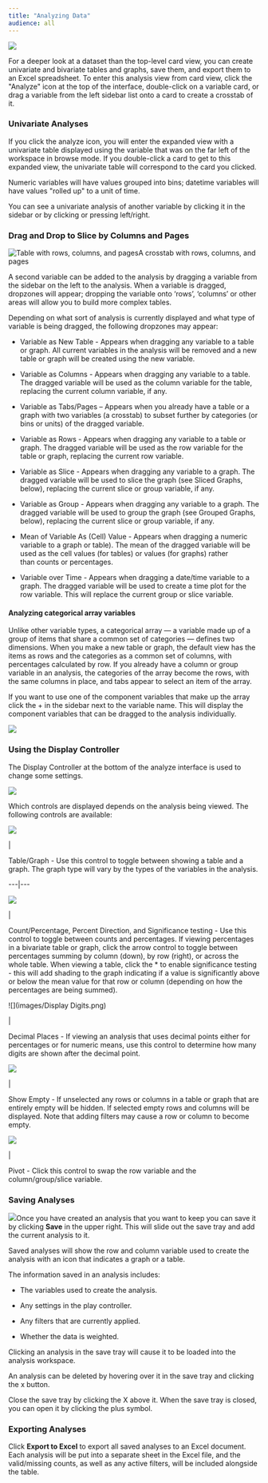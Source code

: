```yaml
---
title: "Analyzing Data"
audience: all
---
```


![](images/AnalyzeButton.png)

For a deeper look at a dataset than the top-level card view, you can create
univariate and bivariate tables and graphs, save them, and export them to an
Excel spreadsheet. To enter this analysis view from card view, click the "Analyze" icon at the top of the
interface, double-click on a variable card, or drag a variable from the left sidebar list onto a card to create a crosstab of it.

### Univariate Analyses

If you click the analyze icon, you will enter the expanded view with a univariate table displayed using the variable
that was on the far left of the workspace in browse mode. If you double-click a card to get to this expanded view, the univariate table will correspond to the card you clicked.

Numeric variables will have values grouped into bins; datetime variables will have values "rolled up" to a unit of time.

You can see a univariate analysis of another variable by clicking it in the
sidebar or by clicking or pressing left/right.

### Drag and Drop to Slice by Columns and Pages

![Table with rows, columns, and pages](images/image02.png)A crosstab with
rows, columns, and pages

A second variable can be added to the analysis by dragging a variable from the
sidebar on the left to the analysis. When a variable is dragged, dropzones
will appear; dropping the variable onto ‘rows’, ‘columns’ or other areas will
allow you to build more complex tables.

Depending on what sort of analysis is currently displayed and what type of
variable is being dragged, the following dropzones may appear:

  * Variable as New Table - Appears when dragging any variable to a table or graph. All current variables in the analysis will be removed and a new table or graph will be created using the new variable.

  * Variable as Columns - Appears when dragging any variable to a table. The dragged variable will be used as the column variable for the table, replacing the current column variable, if any.

  * Variable as Tabs/Pages – Appears when you already have a table or a graph with two variables (a crosstab) to subset further by categories (or bins or units) of the dragged variable.
  * Variable as Rows - Appears when dragging any variable to a table or graph. The dragged variable will be used as the row variable for the table or graph, replacing the current row variable.

  * Variable as Slice - Appears when dragging any variable to a graph. The dragged variable will be used to slice the graph (see Sliced Graphs, below), replacing the current slice or group variable, if any.

  * Variable as Group - Appears when dragging any variable to a graph. The dragged variable will be used to group the graph (see Grouped Graphs, below), replacing the current slice or group variable, if any.

  * Mean of Variable As (Cell) Value - Appears when dragging a numeric variable to a graph or table). The mean of the dragged variable will be used as the cell values (for tables) or values (for graphs) rather than counts or percentages.

  * Variable over Time - Appears when dragging a date/time variable to a graph. The dragged variable will be used to create a time plot for the row variable. This will replace the current group or slice variable.

#### Analyzing categorical array variables

Unlike other variable types, a categorical array — a variable made up of a
group of items that share a common set of categories — defines two dimensions.
When you make a new table or graph, the default view has the items as rows and
the categories as a common set of columns, with percentages calculated by row.
If you already have a column or group variable in an analysis, the categories
of the array become the rows, with the same columns in place, and tabs appear
to select an item of the array.

If you want to use one of the component variables that make up the array click
the + in the sidebar next to the variable name. This will display the
component variables that can be dragged to the analysis individually.

![](images/SidebarArrayExpand.png)



### Using the Display Controller

The Display Controller at the bottom of the analyze interface is used to
change some settings.

![](images/DisplayController2.png)

Which controls are displayed depends on the analysis being viewed. The
following controls are available:

![](images/DisplayTableGraph.png)

|

Table/Graph - Use this control to toggle between showing a table and a graph.
The graph type will vary by the types of the variables in the analysis.  

---|---  

![](images/DisplayControllerDirection.png)

|

Count/Percentage, Percent Direction, and Significance testing - Use this
control to toggle between counts and percentages. If viewing percentages in a
bivariate table or graph, click the arrow control to toggle between
percentages summing by column (down), by row (right), or across the whole
table. When viewing a table, click the * to enable significance testing - this
will add shading to the graph indicating if a value is significantly above or
below the mean value for that row or column (depending on how the percentages
are being summed).  

![](images/Display Digits.png)

|

Decimal Places - If viewing an analysis that uses decimal points either for
percentages or for numeric means, use this control to determine how many
digits are shown after the decimal point.  

![](images/DisplayMissing.png)

|

Show Empty - If unselected any rows or columns in a table or graph that are
entirely empty will be hidden. If selected empty rows and columns will be
displayed. Note that adding filters may cause a row or column to become empty.  

![](images/DisplayPivot.png)

|

Pivot - Click this control to swap the row variable and the column/group/slice
variable.  

### Saving Analyses

![](images/SaveTray.png)Once you have created an analysis that you want to
keep you can save it by clicking **Save** in the upper right. This will slide
out the save tray and add the current analysis to it.

Saved analyses will show the row and column variable used to create the
analysis with an icon that indicates a graph or a table.

The information saved in an analysis includes:

  * The variables used to create the analysis.

  * Any settings in the play controller.

  * Any filters that are currently applied.

  * Whether the data is weighted.

Clicking an analysis in the save tray will cause it to be loaded into the
analysis workspace.

An analysis can be deleted by hovering over it in the save tray and clicking
the x button.

Close the save tray by clicking the X above it. When the save tray is closed,
you can open it by clicking the plus symbol.

### Exporting Analyses

Click **Export to Excel** to export all saved analyses to an Excel document.
Each analysis will be put into a separate sheet in the Excel file, and the
valid/missing counts, as well as any active filters, will be included
alongside the table.
